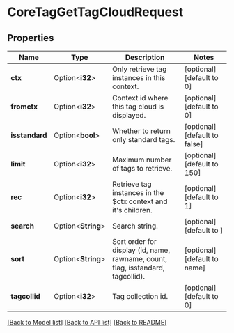 # CoreTagGetTagCloudRequest

## Properties

Name | Type | Description | Notes
------------ | ------------- | ------------- | -------------
**ctx** | Option<**i32**> | Only retrieve tag instances in this context. | [optional][default to 0]
**fromctx** | Option<**i32**> | Context id where this tag cloud is displayed. | [optional][default to 0]
**isstandard** | Option<**bool**> | Whether to return only standard tags. | [optional][default to false]
**limit** | Option<**i32**> | Maximum number of tags to retrieve. | [optional][default to 150]
**rec** | Option<**i32**> | Retrieve tag instances in the $ctx context and it's children. | [optional][default to 1]
**search** | Option<**String**> | Search string. | [optional][default to ]
**sort** | Option<**String**> | Sort order for display                     (id, name, rawname, count, flag, isstandard, tagcollid). | [optional][default to name]
**tagcollid** | Option<**i32**> | Tag collection id. | [optional][default to 0]

[[Back to Model list]](../README.md#documentation-for-models) [[Back to API list]](../README.md#documentation-for-api-endpoints) [[Back to README]](../README.md)


